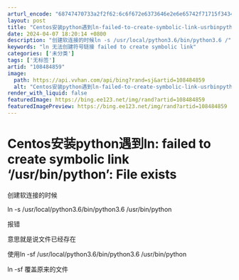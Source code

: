 ```yaml
---
arturl_encode: "68747470733a2f2f62:6c6f672e6373646e2e6e65742f71715f34343736383832332f:61727469636c652f64657461696c732f313038343834383539"
layout: post
title: "Centos安装python遇到ln-failed-to-create-symbolic-link-usrbinpython-File-exists"
date: 2024-04-07 18:20:14 +0800
description: "创建软连接的时候ln -s /usr/local/python3.6/bin/python3.6 /"
keywords: "ln 无法创建符号链接 failed to create symbolic link"
categories: ['未分类']
tags: ['无标签']
artid: "108484859"
image:
  path: https://api.vvhan.com/api/bing?rand=sj&artid=108484859
  alt: "Centos安装python遇到ln-failed-to-create-symbolic-link-usrbinpython-File-exists"
render_with_liquid: false
featuredImage: https://bing.ee123.net/img/rand?artid=108484859
featuredImagePreview: https://bing.ee123.net/img/rand?artid=108484859
---
```


# Centos安装python遇到ln: failed to create symbolic link ‘/usr/bin/python’: File exists

创建软连接的时候
  
ln -s /usr/local/python3.6/bin/python3.6 /usr/bin/python
  
报错

意思就是说文件已经存在

使用ln -sf /usr/local/python3.6/bin/python3.6 /usr/bin/python
  
ln -sf 覆盖原来的文件